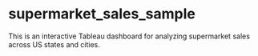 # supermarket_sales_sample
This is an interactive Tableau dashboard for analyzing supermarket sales across US states and cities.
